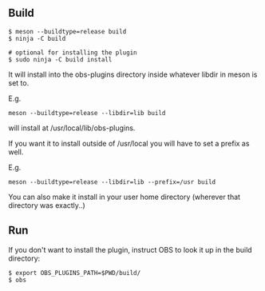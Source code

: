 

## Build

```shell
$ meson --buildtype=release build
$ ninja -C build

# optional for installing the plugin
$ sudo ninja -C build install
```

It will install into the obs-plugins directory inside whatever libdir in meson is set to.

E.g.
```shell
meson --buildtype=release --libdir=lib build
```
will install at /usr/local/lib/obs-plugins.


If you want it to install outside of /usr/local you will have to set a prefix as well.

E.g.
```shell
meson --buildtype=release --libdir=lib --prefix=/usr build
```
You can also make it install in your user home directory (wherever that directory was exactly..)

## Run

If you don't want to install the plugin, instruct OBS to look it up in the build directory:

```shell
$ export OBS_PLUGINS_PATH=$PWD/build/
$ obs
```

